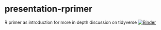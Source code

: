 # presentation-rprimer
R primer as introduction for more in depth discussion on tidyverse
[![Binder](https://mybinder.org/badge_logo.svg)]( https://mybinder.org/v2/gh/ICDS-VubUZ/presentation-rprimer/HEAD )